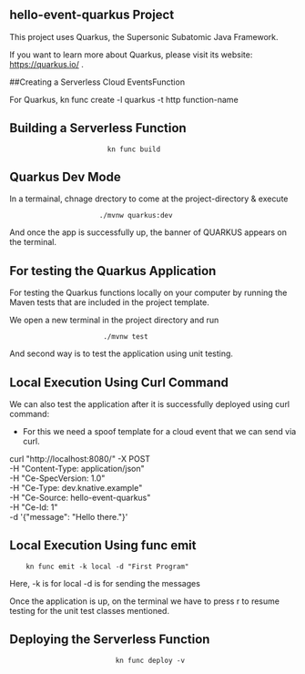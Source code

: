 ## hello-event-quarkus Project

This project uses Quarkus, the Supersonic Subatomic Java Framework.

If you want to learn more about Quarkus, please visit its website: https://quarkus.io/ .

##Creating a Serverless Cloud EventsFunction

For Quarkus, kn func create -l quarkus -t http function-name

## Building a Serverless Function
                            kn func build

## Quarkus Dev Mode
In a termainal, chnage drectory to come at the project-directory & execute

                          ./mvnw quarkus:dev

And once the app is successfully up, the banner of QUARKUS appears on the terminal.

## For testing the Quarkus Application

For testing the Quarkus functions locally on your computer by running the Maven tests that are included in the project template.

We open a new terminal in the project directory and run

                           ./mvnw test

And second way is to test the application using unit testing.

## Local Execution Using Curl Command

We can also test the application after it is successfully deployed using curl command:
- For this we need a spoof template for a cloud event that we can send via curl.

curl "http://localhost:8080/" -X POST \
-H "Content-Type: application/json" \
-H "Ce-SpecVersion: 1.0" \
-H "Ce-Type: dev.knative.example" \
-H "Ce-Source: hello-event-quarkus" \
-H "Ce-Id: 1" \
-d '{"message": "Hello there."}'

## Local Execution Using func emit

        kn func emit -k local -d "First Program"

Here,
      -k is for local
      -d is for sending the messages

Once the application is up, on the terminal we have to press r to resume testing for the unit test classes mentioned.

## Deploying the Serverless Function

                              kn func deploy -v
